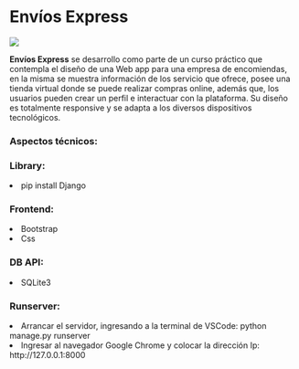 <div class="container"> 
  <h1>Envíos Express</h1>
    <img src='https://github.com/user-attachments/assets/f437683b-fa25-4f15-a0fb-a9d62a7c9b14'>
</div>

<div class="container">
  <p><b>Envíos Express</b> se desarrollo como parte de un curso práctico que contempla el diseño 
        de una Web app para una empresa de encomiendas, en la misma se muestra información de los servicio que ofrece, 
        posee una tienda virtual donde se puede realizar compras online, además que, los usuarios pueden crear un perfil
        e interactuar con la plataforma. Su diseño es totalmente responsive y se adapta a los diversos dispositivos tecnológicos.
  </p>
</div>

<div class="container my-2">
    <h3>Aspectos técnicos:</h3>
</div>
<div>
   <h3>Library:</h3>
      <li>pip install Django</li>
</div>

<div>
   <h3>Frontend:</h3>
      <li>Bootstrap</li>
      <li>Css</li>
</div>

<div>
  <h3>DB API:</h3>
    <li>SQLite3</li>
</div>

<div class="container my-2">
    <h3>Runserver:</h3>
</div>
<div class="container my-2">
    <li>Arrancar el servidor, ingresando a la terminal de VSCode: python manage.py runserver </li> 
    <li>Ingresar al navegador Google Chrome y colocar la dirección Ip: http://127.0.0.1:8000 </li>
</div>
